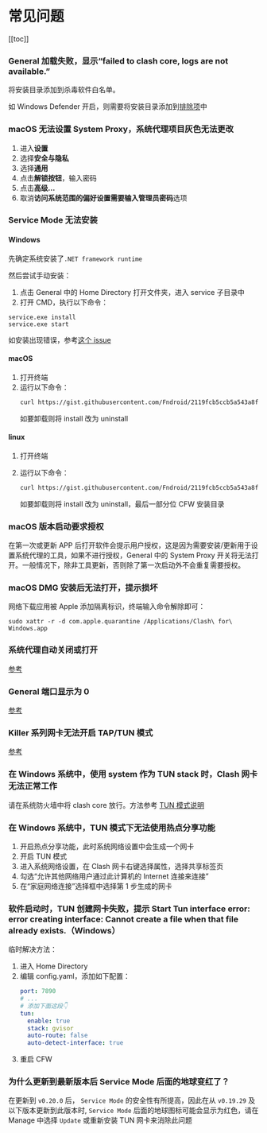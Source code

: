 # 常见问题

[[toc]]

### General 加载失败，显示“failed to clash core, logs are not available.”

<question-answer>

将安装目录添加到杀毒软件白名单。

如 Windows Defender 开启，则需要将安装目录添加到[排除项](https://support.microsoft.com/zh-cn/windows/%E5%B0%86%E6%8E%92%E9%99%A4%E9%A1%B9%E6%B7%BB%E5%8A%A0%E5%88%B0-windows-%E5%AE%89%E5%85%A8%E4%B8%AD%E5%BF%83-811816c0-4dfd-af4a-47e4-c301afe13b26#:~:text=%E4%BE%9D%E6%AC%A1%E8%BD%AC%E5%88%B0%E2%80%9C%E5%BC%80%E5%A7%8B%E2%80%9D%E8%8F%9C%E5%8D%95,%E7%9A%84%E6%89%80%E6%9C%89%E5%AD%90%E6%96%87%E4%BB%B6%E5%A4%B9%E3%80%82)中

</question-answer>

### macOS 无法设置 System Proxy，系统代理项目灰色无法更改

<question-answer>

1. 进入**设置**
2. 选择**安全与隐私**
3. 选择**通用**
4. 点击**解锁按钮**，输入密码
5. 点击**高级...**
6. 取消**访问系统范围的偏好设置需要输入管理员密码**选项

</question-answer>

### Service Mode 无法安装

<question-answer>

#### Windows

先确定系统安装了`.NET framework runtime`

然后尝试手动安装：

1. 点击 General 中的 Home Directory 打开文件夹，进入 service 子目录中
2. 打开 CMD，执行以下命令：

```
service.exe install
service.exe start
```

如安装出现错误，参考[这个 issue](https://github.com/Fndroid/clash_for_windows_pkg/issues/1627)

#### macOS

1. 打开终端
2. 运行以下命令：
   ```sh
   curl https://gist.githubusercontent.com/Fndroid/2119fcb5ccb5a543a8f6a609418ae43f/raw/ff63615309a9b3f3e1d682fc29bc73284816422e/mac.sh > cfw-tun.sh && chmod +x cfw-tun.sh && sudo ./cfw-tun.sh install && rm cfw-tun.sh
   ```
   如要卸载则将 install 改为 uninstall

#### linux

1. 打开终端
2. 运行以下命令：

   ```sh
   curl https://gist.githubusercontent.com/Fndroid/2119fcb5ccb5a543a8f6a609418ae43f/raw/592eba4f480c7ccb4f29c9b8e80d24bfd5dda8cf/linux.sh > cfw-tun.sh && chmod +x cfw-tun.sh && sudo ./cfw-tun.sh install <cfw安装目录>
   ```

   如要卸载则将 install 改为 uninstall，最后一部分位 CFW 安装目录

</question-answer>

### macOS 版本启动要求授权

<question-answer >

在第一次或更新 APP 后打开软件会提示用户授权，这是因为需要安装/更新用于设置系统代理的工具，如果不进行授权，General 中的 System Proxy 开关将无法打开。一般情况下，除非工具更新，否则除了第一次启动外不会重复需要授权。

</question-answer>

### macOS DMG 安装后无法打开，提示损坏

<question-answer>

网络下载应用被 Apple 添加隔离标识，终端输入命令解除即可：

```
sudo xattr -r -d com.apple.quarantine /Applications/Clash\ for\ Windows.app
```

</question-answer>

### 系统代理自动关闭或打开

<question-answer>

[参考](https://github.com/Fndroid/clash_for_windows_pkg/issues/312)

</question-answer>

### General 端口显示为 0

<question-answer>

[参考](https://github.com/Fndroid/clash_for_windows_pkg/issues/671)

</question-answer>

### Killer 系列网卡无法开启 TAP/TUN 模式

<question-answer>

[参考](https://github.com/Fndroid/clash_for_windows_pkg/issues/1243#issuecomment-751165537)

</question-answer>

### 在 Windows 系统中，使用 system 作为 TUN stack 时，Clash 网卡无法正常工作

<question-answer>

请在系统防火墙中将 clash core 放行。方法参考 [TUN 模式说明](https://docs.cfw.lbyczf.com/contents/tun.html#windows)

</question-answer>

### 在 Windows 系统中，TUN 模式下无法使用热点分享功能

<question-answer>

1. 开启热点分享功能，此时系统网络设置中会生成一个网卡
2. 开启 TUN 模式
3. 进入系统网络设置，在 Clash 网卡右键选择属性，选择共享标签页
4. 勾选“允许其他网络用户通过此计算机的 Internet 连接来连接”
5. 在“家庭网络连接”选择框中选择第 1 步生成的网卡

</question-answer>

### 软件启动时，TUN 创建网卡失败，提示 Start Tun interface error: error creating interface: Cannot create a file when that file already exists.（Windows）

<question-answer>

临时解决方法：

1. 进入 Home Directory
2. 编辑 config.yaml，添加如下配置：
   ```yaml
   port: 7890
   # ...
   # 添加下面这段👇
   tun:
     enable: true
     stack: gvisor
     auto-route: false
     auto-detect-interface: true
   ```
3. 重启 CFW

</question-answer>

### 为什么更新到最新版本后 Service Mode 后面的地球变红了？

<question-answer>

在更新到 `v0.20.0` 后， `Service Mode` 的安全性有所提高，因此在从 `v0.19.29` 及以下版本更新到此版本时, `Service Mode` 后面的地球图标可能会显示为红色，请在 Manage 中选择 `Update` 或重新安装 TUN 网卡来消除此问题

</question-answer>
